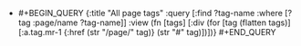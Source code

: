 - #+BEGIN_QUERY
  {:title "All page tags"
  :query [:find ?tag-name
        :where
        [?tag :page/name ?tag-name]]
  :view (fn [tags]
        [:div
         (for [tag (flatten tags)]
           [:a.tag.mr-1 {:href (str "/page/" tag)}
            (str "#" tag)])])}
  #+END_QUERY